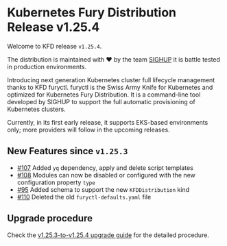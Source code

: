 # Kubernetes Fury Distribution Release v1.25.4

Welcome to KFD release `v1.25.4`.

The distribution is maintained with ❤️ by the team [SIGHUP](https://sighup.io/) it is battle tested in production environments.

Introducing next generation Kubernetes cluster full lifecycle management thanks to KFD furyctl.
furyctl is the Swiss Army Knife for Kubernetes and optimized for Kubernetes Fury Distribution.
It is a command-line tool developed by SIGHUP to support the full automatic provisioning of Kubernetes clusters.

Currently, in its first early release, it supports EKS-based environments only; more providers will follow in the upcoming releases.

## New Features since `v1.25.3`

- [#107](https://github.com/sighupio/fury-distribution/pull/107) Added `yq` dependency, apply and delete script templates
- [#108](https://github.com/sighupio/fury-distribution/pull/108) Modules can now be disabled or configured with the new configuration property `type`
- [#95](https://github.com/sighupio/fury-distribution/pull/95) Added schema to support the new `KFDDistribution` kind
- [#110](https://github.com/sighupio/fury-distribution/pull/110) Deleted the old `furyctl-defaults.yaml` file

## Upgrade procedure

Check the [v1.25.3-to-v1.25.4 upgrade guide](../upgrades/v1.25.3-to-v1.25.4.md) for the detailed procedure.
